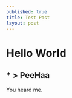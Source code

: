 ```yaml
---
published: true
title: Test Post
layout: post
---
```

# Hello World

## * > PeeHaa 

You heard me.